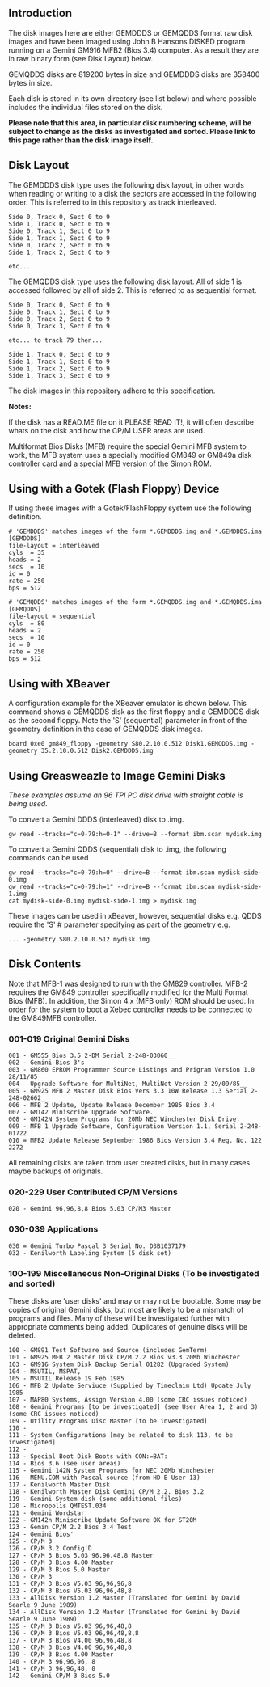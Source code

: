 ## Introduction

The disk images here are either GEMDDDS or GEMQDDS format raw disk images and have been imaged using John B Hansons DISKED program running on a Gemini GM916 MFB2 (Bios 3.4) computer. As a result they are in raw binary form (see Disk Layout) below.

GEMQDDS disks are 819200 bytes in size and GEMDDDS disks are 358400 bytes in size.

Each disk is stored in its own directory (see list below) and where possible includes the individual files stored on the disk.

__Please note that this area, in particular disk numbering scheme, will be subject to change as the disks as investigated and sorted. Please link to this page rather than the disk image itself.__

## Disk Layout

The GEMDDDS disk type uses the following disk layout, in other words when reading or writing to a disk the sectors are accessed in the following order. This is referred to in this repository as track interleaved.

    Side 0, Track 0, Sect 0 to 9
    Side 1, Track 0, Sect 0 to 9
    Side 0, Track 1, Sect 0 to 9
    Side 1, Track 1, Sect 0 to 9
    Side 0, Track 2, Sect 0 to 9
    Side 1, Track 2, Sect 0 to 9
    
    etc...

The GEMQDDS disk type uses the following disk layout. All of side 1 is accessed followed by all of side 2. This is referred to as sequential format.

    Side 0, Track 0, Sect 0 to 9
    Side 0, Track 1, Sect 0 to 9
    Side 0, Track 2, Sect 0 to 9
    Side 0, Track 3, Sect 0 to 9

    etc... to track 79 then...

    Side 1, Track 0, Sect 0 to 9
    Side 1, Track 1, Sect 0 to 9
    Side 1, Track 2, Sect 0 to 9
    Side 1, Track 3, Sect 0 to 9

The disk images in this repository adhere to this specification.

__Notes:__

If the disk has a READ.ME file on it PLEASE READ IT!, it will often describe whats on the disk and how the CP/M USER areas are used. 

Multiformat Bios Disks (MFB) require the special Gemini MFB system to work, the MFB system uses a specially modified GM849 or GM849a disk controller card and a special MFB version of the Simon ROM.

## Using with a Gotek (Flash Floppy) Device

If using these images with a Gotek/FlashFloppy system use the following definition.

    # 'GEMDDDS' matches images of the form *.GEMDDDS.img and *.GEMDDDS.ima
    [GEMDDDS]
    file-layout = interleaved
    cyls  = 35
    heads = 2
    secs  = 10
    id = 0
    rate = 250
    bps = 512

    # 'GEMQDDS' matches images of the form *.GEMQDDS.img and *.GEMQDDS.ima
    [GEMQDDS]
    file-layout = sequential
    cyls  = 80
    heads = 2
    secs  = 10
    id = 0
    rate = 250
    bps = 512

## Using with XBeaver

A configuration example for the XBeaver emulator is shown below. This command shows a GEMQDDS disk as the first floppy and a GEMDDDS disk as the second floppy. Note the 'S' (sequential) parameter in front of the geometry definition in the case of GEMQDDS disk images.

    board 0xe0 gm849_floppy -geometry S80.2.10.0.512 Disk1.GEMQDDS.img -geometry 35.2.10.0.512 Disk2.GEMDDDS.img

## Using Greasweazle to Image Gemini Disks

_These examples assume an 96 TPI PC disk drive with straight cable is being used._


To convert a Gemini DDDS (interleaved) disk to .img.

    gw read --tracks="c=0-79:h=0-1" --drive=B --format ibm.scan mydisk.img

To convert a Gemini QDDS (sequential) disk to .img, the following commands can be used

    gw read --tracks="c=0-79:h=0" --drive=B --format ibm.scan mydisk-side-0.img
    gw read --tracks="c=0-79:h=1" --drive=B --format ibm.scan mydisk-side-1.img
    cat mydisk-side-0.img mydisk-side-1.img > mydisk.img


These images can be used in xBeaver, however, sequential disks e.g. QDDS require the 'S' # parameter specifying as part of the geometry e.g.

    ... -geometry S80.2.10.0.512 mydisk.img

## Disk Contents

Note that MFB-1 was designed to run with the GM829 controller. MFB-2 requires the GM849 controller specifically modified for the Multi Format Bios (MFB). In addition, the Simon 4.x (MFB only) ROM should be used. In order for the system to boot a Xebec controller needs to be connected to the GM849MFB controller. 

### 001-019 Original Gemini Disks

    001 - GM555 Bios 3.5 2-DM Serial 2-248-03060__
    002 - Gemini Bios 3's
    003 - GM860 EPROM Programmer Source Listings and Prigram Version 1.0 28/11/85__
    004 - Upgrade Software for MultiNet, MultiNet Version 2 29/09/85__
    005 - GM925 MFB 2 Master Disk Bios Vers 3.3 10W Release 1.3 Serial 2-248-02662__
    006 - MFB 2 Update, Update Release December 1985 Bios 3.4
    007 - GM142 Miniscribe Upgrade Software.
    008 - GM142N System Programs for 20Mb NEC Winchester Disk Drive.
    009 - MFB 1 Upgrade Software, Configuration Version 1.1, Serial 2-248-01722
    010 = MFB2 Update Release September 1986 Bios Version 3.4 Reg. No. 122 2272

All remaining disks are taken from user created disks, but in many cases maybe backups of originals.

### 020-229 User Contributed CP/M Versions

    020 - Gemini 96,96,8,8 Bios 5.03 CP/M3 Master

### 030-039 Applications

    030 = Gemini Turbo Pascal 3 Serial No. D3B1037179
    032 - Kenilworth Labeling System (5 disk set)

### 100-199 Miscellaneous Non-Original Disks (To be investigated and sorted)

These disks are 'user disks' and may or may not be bootable. Some may be copies of original Gemini disks, but most are likely to be a mismatch of programs and files. Many of these will be investigated further with appropriate comments being added. Duplicates of genuine disks will be deleted.

    100 - GM891 Test Software and Source (includes GemTerm)
    101 - GM925 MFB 2 Master Disk CP/M 2.2 Bios v3.3 20Mb Winchester
    103 - GM916 System Disk Backup Serial 01282 (Upgraded System)
    104 - MSUTIL, MSPAT, 
    105 - MSUTIL Release 19 Feb 1985
    106 - MFB 2 Update Serviuce (Supplied by Timeclaim Ltd) Update July 1985
    107 - MAP80 Systems, Assign Version 4.00 (some CRC issues noticed)
    108 - Gemini Programs [to be investigated] (see User Area 1, 2 and 3) (some CRC issues noticed)
    109 - Utility Programs Disc Master [to be investigated]
    110 - 
    111 - System Configurations [may be related to disk 113, to be investigated]
    112 - 
    113 - Special Boot Disk Boots with CON:=BAT:
    114 - Bios 3.6 (see user areas)
    115 - Gemini 142N System Programs for NEC 20Mb Winchester
    116 - MENU.COM with Pascal source (from HD B User 13)
    117 - Kenilworth Master Disk
    118 - Kenilworth Master Disk Gemini CP/M 2.2. Bios 3.2
    119 - Gemini System disk (some additional files)
    120 - Micropolis QMTEST.034
    121 - Gemini Wordstar
    122 - GM142n Miniscribe Update Software OK for ST20M
    123 - Gemin CP/M 2.2 Bios 3.4 Test
    124 - Gemini Bios'
    125 - CP/M 3
    126 - CP/M 3.2 Config'D
    127 - CP/M 3 Bios 5.03 96.96.48.8 Master
    128 - CP/M 3 Bios 4.00 Master
    129 - CP/M 3 Bios 5.0 Master
    130 - CP/M 3
    131 - CP/M 3 Bios V5.03 96,96,96,8
    132 - CP/M 3 Bios V5.03 96,96,48,8
    133 - AllDisk Version 1.2 Master (Translated for Gemini by David Searle 9 June 1989)
    134 - AllDisk Version 1.2 Master (Translated for Gemini by David Searle 9 June 1989)
    135 - CP/M 3 Bios V5.03 96,96,48,8
    136 - CP/M 3 Bios V5.03 96,96,48,8,8
    137 - CP/M 3 Bios V4.00 96,96,48,8
    138 - CP/M 3 Bios V4.00 96,96,48,8
    139 - CP/M 3 Bios 4.00 Master
    140 - CP/M 3 96,96,96, 8
    141 - CP/M 3 96,96,48, 8
    142 - Gemini CP/M 3 Bios 5.0
    
